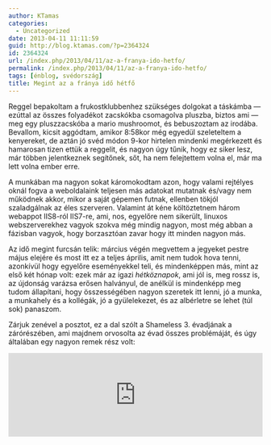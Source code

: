```yaml
---
author: KTamas
categories:
  - Uncategorized
date: 2013-04-11 11:11:59
guid: http://blog.ktamas.com/?p=2364324
id: 2364324
url: /index.php/2013/04/11/az-a-franya-ido-hetfo/
permalink: /index.php/2013/04/11/az-a-franya-ido-hetfo/
tags: [énblog, svédország]
title: Megint az a fránya idő hétfő
---
```


Reggel bepakoltam a frukostklubbenhez szükséges dolgokat a táskámba &#8212; ezúttal az összes folyadékot zacskókba csomagolva pluszba, biztos ami &#8212; meg egy pluszzacskóba a mario mushroomot, és bebuszoztam az irodába. Bevallom, kicsit aggódtam, amikor 8:58kor még egyedül szeleteltem a kenyereket, de aztán jó svéd módon 9-kor hirtelen mindenki megérkezett és hamarosan tizen ettük a reggelit, és nagyon úgy tűnik, hogy ez siker lesz, már többen jelentkeznek segítőnek, sőt, ha nem felejtettem volna el, már ma lett volna ember erre.

A munkában ma nagyon sokat káromokodtam azon, hogy valami rejtélyes oknál fogva a weboldalaink teljesen más adatokat mutatnak és/vagy nem működnek akkor, mikor a saját gépemen futnak, ellenben tökjól szaladgálnak az éles szerveren. Valamint át kéne költöztetnem három webappot IIS8-ról IIS7-re, ami, nos, egyelőre nem sikerült, linuxos webszerverekhez vagyok szokva még mindig nagyon, most még abban a fázisban vagyok, hogy borzasztóan zavar hogy itt minden nagyon más.

Az idő megint furcsán telik: március végén megvettem a jegyeket pestre május elejére és most itt ez a teljes április, amit nem tudok hova tenni, azonkívül hogy egyelőre eseményekkel teli, és mindenképpen más, mint az első két hónap volt: ezek már az igazi _hétköznapok_, ami jól is, meg rossz is, az újdonság varázsa erősen halványul, de anélkül is mindenképp meg tudom állapítani, hogy összességében nagyon szeretek itt lenni, jó a munka, a munkahely és a kollégák, jó a gyülelekezet, és az albérletre se lehet (túl sok) panaszom. 

Zárjuk zenével a posztot, ez a dal szólt a Shameless 3. évadjának a zárórészében, ami majdnem orvosolta az évad összes problémáját, és úgy általában egy nagyon remek rész volt:

<iframe width="100%" height="166" scrolling="no" frameborder="no" src="https://w.soundcloud.com/player/?url=http%3A%2F%2Fapi.soundcloud.com%2Ftracks%2F54971017&amp;color=ff6600&amp;auto_play=false&amp;show_artwork=true"></iframe>
